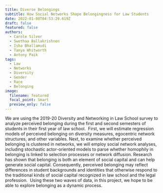 ```yaml
---
title: Diverse Belongings
subtitle: How Social Networks Shape Belongingness for Law Students
date: 2022-01-08T04:53:29.619Z
draft: false
featured: false
authors:
  - Carole Silver
  - Swethaa Ballakrishnen
  - Isha Bhallamudi
  - Tanya Whitworth
  - Antony Paik
tags:
  - Law
  - Networks
  - Diversity
  - Gender
  - Race
  - Belonging
image:
  filename: featured
  focal_point: Smart
  preview_only: false
---
```

<!--StartFragment-->

We are using the 2019-20 Diversity and Networking in Law School survey to analyze perceived belonging during the first and second semesters of students in their first year of law school.  First, we will estimate regression models of perceived belonging on diversity measures, egocentric network structures, and other variables. Next, to examine whether perceived belonging is clustered in networks, we will employ social network analyses, including stochastic actor-oriented models to parse whether homophily in belonging is linked to selection processes or network diffusion. Research has shown that belonging is both an element of social capital and can help generate social capital. Consequently, perceived belonging may reflect differences in student backgrounds and identities that otherwise respond to the traditional kinds of social capital recognized in law school and the legal profession.  Using these two waves of data, in this project, we hope to be able to explore belonging as a dynamic process.

<!--EndFragment-->